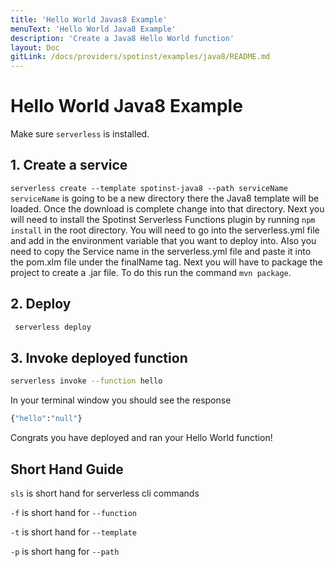 ```yaml
---
title: 'Hello World Javas8 Example'
menuText: 'Hello World Java8 Example'
description: 'Create a Java8 Hello World function'
layout: Doc
gitLink: /docs/providers/spotinst/examples/java8/README.md
---
```


# Hello World Java8 Example

Make sure `serverless` is installed. 

## 1. Create a service
`serverless create --template spotinst-java8 --path serviceName`  `serviceName` is going to be a new directory there the Java8 template will be loaded. Once the download is complete change into that directory. Next you will need to install the Spotinst Serverless Functions plugin by running `npm install` in the root directory. You will need to go into the serverless.yml file and add in the environment variable that you want to deploy into. Also you need to copy the Service name in the serverless.yml file and paste it into the pom.xlm file under the finalName tag. Next you will have to package the project to create a .jar file. To do this run the command `mvn package`. 

## 2. Deploy
```bash 
 serverless deploy
```  

## 3. Invoke deployed function
```bash
serverless invoke --function hello
``` 

In your terminal window you should see the response

```bash
{"hello":"null"}
```

Congrats you have deployed and ran your Hello World function!

## Short Hand Guide

`sls` is short hand for serverless cli commands 

`-f` is short hand for `--function`

`-t` is short hand for `--template`

`-p` is short hang for `--path`